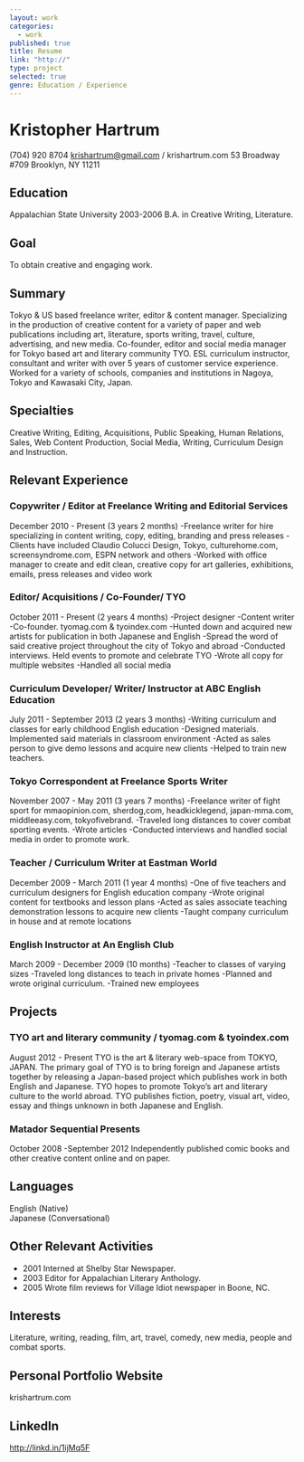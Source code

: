 ```yaml
---
layout: work
categories: 
  - work
published: true
title: Resume
link: "http://"
type: project
selected: true
genre: Education / Experience
---
```


# Kristopher Hartrum
(704) 920 8704
krishartrum@gmail.com / krishartrum.com
53 Broadway #709
Brooklyn, NY 11211

## Education
Appalachian State University
2003-2006
B.A. in Creative Writing, Literature.

## Goal
To obtain creative and engaging work.

## Summary
Tokyo & US based freelance writer, editor & content manager. Specializing in the production of creative content for a variety of paper and web publications including art, literature, sports writing, travel, culture, advertising, and new media. Co-founder, editor and social media manager for Tokyo based art and literary community TYO. ESL curriculum instructor, consultant and writer with over 5 years of customer service experience. Worked for a variety of schools, companies and institutions in Nagoya, Tokyo and Kawasaki City, Japan.

## Specialties
Creative Writing, Editing, Acquisitions, Public Speaking, Human Relations, Sales, Web Content Production, Social Media, Writing, Curriculum Design and Instruction.

## Relevant Experience

### Copywriter / Editor at Freelance Writing and Editorial Services
December 2010 - Present (3 years 2 months)
-Freelance writer for hire specializing in content writing, copy, editing, branding and press releases
-Clients have included Claudio Colucci Design, Tokyo, culturehome.com, screensyndrome.com, ESPN network and others
-Worked with office manager to create and edit clean, creative copy for art galleries, exhibitions, emails, press releases and video work

### Editor/ Acquisitions / Co-Founder/ TYO
October 2011 - Present (2 years 4 months)
-Project designer
-Content writer
-Co-founder. tyomag.com & tyoindex.com
-Hunted down and acquired new artists for publication in both Japanese and English
-Spread the word of said creative project throughout the city of Tokyo and abroad
-Conducted interviews. Held events to promote and celebrate TYO
-Wrote all copy for multiple websites
-Handled all social media

### Curriculum Developer/ Writer/ Instructor at ABC English Education
July 2011 - September 2013 (2 years 3 months)
-Writing curriculum and classes for early childhood English education
-Designed materials. Implemented said materials in classroom environment
-Acted as sales person to give demo lessons and acquire new clients
-Helped to train new teachers.

### Tokyo Correspondent at Freelance Sports Writer
November 2007 - May 2011 (3 years 7 months)
-Freelance writer of fight sport for mmaopinion.com, sherdog,com, headkicklegend, japan-mma.com, middleeasy.com, tokyofivebrand. 
-Traveled long distances to cover combat sporting events. 
-Wrote articles
-Conducted interviews and handled social media in order to promote work.

### Teacher / Curriculum Writer at Eastman World
December 2009 - March 2011 (1 year 4 months)
-One of five teachers and curriculum designers for English education company
-Wrote original content for textbooks and lesson plans
-Acted as sales associate teaching demonstration lessons to acquire new clients
-Taught company curriculum in house and at remote locations

### English Instructor at An English Club
March 2009 - December 2009 (10 months)
-Teacher to classes of varying sizes
-Traveled long distances to teach in private homes
-Planned and wrote original curriculum.
-Trained new employees

## Projects

### TYO art and literary community / tyomag.com & tyoindex.com
August 2012 - Present
TYO is the art & literary web-space from TOKYO, JAPAN. The primary goal of TYO is to bring foreign and Japanese artists together by releasing a Japan-based project which publishes work in both English and Japanese. TYO hopes to promote Tokyo’s art and literary culture to the world abroad. TYO publishes fiction, poetry, visual art, video, essay and things unknown in both Japanese and English.

### Matador Sequential Presents 
October 2008 -September 2012
Independently published comic books and other creative content online and on paper.

## Languages
English  (Native)  
Japanese (Conversational)

## Other Relevant Activities
- 2001 Interned at Shelby Star Newspaper.
- 2003 Editor for Appalachian Literary Anthology.
- 2005 Wrote film reviews for Village Idiot newspaper in Boone, NC.

## Interests
Literature, writing, reading, film, art, travel, comedy, new media, people and combat sports.

## Personal Portfolio Website
krishartrum.com

## LinkedIn
http://linkd.in/1ijMq5F